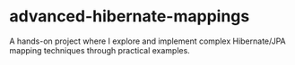 # advanced-hibernate-mappings
A hands-on project where I explore and implement complex Hibernate/JPA mapping techniques through practical examples.
